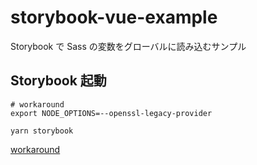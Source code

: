 # storybook-vue-example

Storybook で Sass の変数をグローバルに読み込むサンプル

## Storybook 起動

```
# workaround
export NODE_OPTIONS=--openssl-legacy-provider

yarn storybook
```

[workaround](https://github.com/webpack/webpack/issues/14532#issuecomment-947012063)
